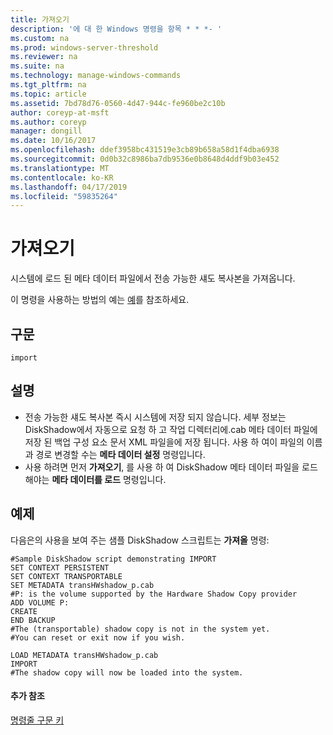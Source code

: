 ```yaml
---
title: 가져오기
description: '에 대 한 Windows 명령을 항목 * * *- '
ms.custom: na
ms.prod: windows-server-threshold
ms.reviewer: na
ms.suite: na
ms.technology: manage-windows-commands
ms.tgt_pltfrm: na
ms.topic: article
ms.assetid: 7bd78d76-0560-4d47-944c-fe960be2c10b
author: coreyp-at-msft
ms.author: coreyp
manager: dongill
ms.date: 10/16/2017
ms.openlocfilehash: ddef3958bc431519e3cb89b658a58d1f4dba6938
ms.sourcegitcommit: 0d0b32c8986ba7db9536e0b8648d4ddf9b03e452
ms.translationtype: MT
ms.contentlocale: ko-KR
ms.lasthandoff: 04/17/2019
ms.locfileid: "59835264"
---
```

# <a name="import"></a>가져오기



시스템에 로드 된 메타 데이터 파일에서 전송 가능한 섀도 복사본을 가져옵니다.

이 명령을 사용하는 방법의 예는 [예](#BKMK_examples)를 참조하세요.

## <a name="syntax"></a>구문

```
import
```

## <a name="remarks"></a>설명

-   전송 가능한 섀도 복사본 즉시 시스템에 저장 되지 않습니다. 세부 정보는 DiskShadow에서 자동으로 요청 하 고 작업 디렉터리에.cab 메타 데이터 파일에 저장 된 백업 구성 요소 문서 XML 파일을에 저장 됩니다. 사용 하 여이 파일의 이름과 경로 변경할 수는 **메타 데이터 설정** 명령입니다.
-   사용 하려면 먼저 **가져오기**, 를 사용 하 여 DiskShadow 메타 데이터 파일을 로드 해야는 **메타 데이터를 로드** 명령입니다.

## <a name="BKMK_examples"></a>예제

다음은의 사용을 보여 주는 샘플 DiskShadow 스크립트는 **가져올** 명령:
```
#Sample DiskShadow script demonstrating IMPORT
SET CONTEXT PERSISTENT
SET CONTEXT TRANSPORTABLE
SET METADATA transHWshadow_p.cab
#P: is the volume supported by the Hardware Shadow Copy provider
ADD VOLUME P:
CREATE
END BACKUP
#The (transportable) shadow copy is not in the system yet.
#You can reset or exit now if you wish.

LOAD METADATA transHWshadow_p.cab
IMPORT
#The shadow copy will now be loaded into the system.
```

#### <a name="additional-references"></a>추가 참조

[명령줄 구문 키](command-line-syntax-key.md)